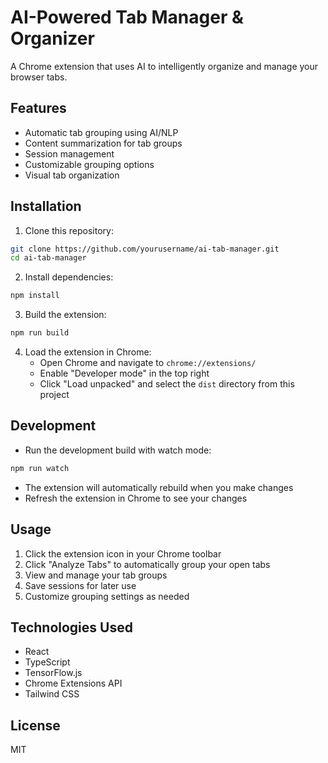 # AI-Powered Tab Manager & Organizer

A Chrome extension that uses AI to intelligently organize and manage your browser tabs.

## Features

- Automatic tab grouping using AI/NLP
- Content summarization for tab groups
- Session management
- Customizable grouping options
- Visual tab organization

## Installation

1. Clone this repository:
```bash
git clone https://github.com/yourusername/ai-tab-manager.git
cd ai-tab-manager
```

2. Install dependencies:
```bash
npm install
```

3. Build the extension:
```bash
npm run build
```

4. Load the extension in Chrome:
   - Open Chrome and navigate to `chrome://extensions/`
   - Enable "Developer mode" in the top right
   - Click "Load unpacked" and select the `dist` directory from this project

## Development

- Run the development build with watch mode:
```bash
npm run watch
```

- The extension will automatically rebuild when you make changes
- Refresh the extension in Chrome to see your changes

## Usage

1. Click the extension icon in your Chrome toolbar
2. Click "Analyze Tabs" to automatically group your open tabs
3. View and manage your tab groups
4. Save sessions for later use
5. Customize grouping settings as needed

## Technologies Used

- React
- TypeScript
- TensorFlow.js
- Chrome Extensions API
- Tailwind CSS

## License

MIT 